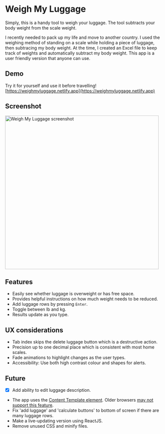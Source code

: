 # Weigh My Luggage
Simply, this is a handy tool to weigh your luggage. The tool subtracts your body weight from the scale weight.

I recently needed to pack up my life and move to another country.  I used the weighing method of standing on a scale while holding a piece of luggage, then subtracing my body weight. At the time, I created an Excel file to keep track of weights and automatically subtract my body weight. This app is a user friendly version that anyone can use.

## Demo
Try it for yourself and use it before travelling!
[https://weighmyluggage.netlify.app](https://weighmyluggage.netlify.app)


## Screenshot
<img width="500" alt="Weigh My Luggage screenshot" src="https://user-images.githubusercontent.com/1920793/223249828-416917f4-1b02-4490-8c35-33fb5f844ed3.png">


## Features
- Easily see whether luggage is overweight or has free space.
- Provides helpful instructions on how much weight needs to be reduced.
- Add luggage rows by pressing `Enter`.
- Toggle between lb and kg.
- Results update as you type.

## UX considerations
- Tab index skips the delete luggage button which is a destructive action.
-	Precision up to one decimal place which is consistent with most home scales.
- Fade animations to highlight changes as the user types.
- Accessibility: Use both high contrast colour and shapes for alerts.

## Future
- [x] Add ability to edit luggage description.
- The app uses the [Content Template element](https://developer.mozilla.org/en-US/docs/Web/HTML/Element/template). Older browsers [may not support this feature](https://caniuse.com/template). 
- Fix 'add luggage' and 'calculate buttons' to bottom of screen if there are many luggage rows.
- Make a live-updating version using ReactJS.
- Remove unused CSS and minify files.
